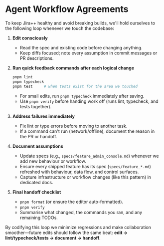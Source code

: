 # Agent Workflow Agreements

To keep Jira++ healthy and avoid breaking builds, we'll hold ourselves to the following loop whenever we touch the codebase:

1. **Edit consciously**
   - Read the spec and existing code before changing anything.
   - Keep diffs focused; note every assumption in commit messages or PR descriptions.

2. **Run quick feedback commands after each logical change**
   ```bash
   pnpm lint
   pnpm typecheck
   pnpm test     # when tests exist for the area we touched
   ```
   - For small edits, run `pnpm typecheck` immediately after saving.
   - Use `pnpm verify` before handing work off (runs lint, typecheck, and tests together).

3. **Address failures immediately**
   - Fix lint or type errors before moving to another task.
   - If a command can't run (network/offline), document the reason in the PR or handoff.

4. **Document assumptions**
   - Update specs (e.g., `specs/feature_admin_console.md`) whenever we add new behaviour or workflow.
   - Ensure every shipped feature has its spec (`specs/feature_*.md`) refreshed with behaviour, data flow, and control surfaces.
   - Capture infrastructure or workflow changes (like this pattern) in dedicated docs.

5. **Final handoff checklist**
   - `pnpm format` (or ensure the editor auto-formatted).
   - `pnpm verify`
   - Summarise what changed, the commands you ran, and any remaining TODOs.

By codifying this loop we minimize regressions and make collaboration smoother—future edits should follow the same beat: **edit → lint/typecheck/tests → document → handoff**.
